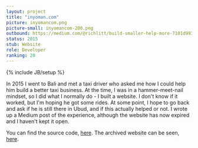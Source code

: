 ```yaml
---
layout: project
title: "inyoman.com"
picture: inyomancom.png
picture-small: inyomancom-200.png
outbound: https://medium.com/@richlitt/build-smaller-help-more-7101d9933b4f
status: 2015
stub: Website
role: Developer
ranking: 20
---
```

{% include JB/setup %}

In 2015 I went to Bali and met a taxi driver who asked me how I could help him build a better taxi business. At the time, I was in a hammer-meet-nail mindset, so I did what I normally do - I built a website. I don't know if it worked, but I'm hoping he got some rides. At some point, I hope to go back and ask if he is still there in Ubud, and if this actually helped or not. I wrote up a Medium post of the experience, although the website has now expired and I haven't kept it open.

You can find the source code, [here](https://github.com/RichardLitt/nyoman). The archived website can be seen, [here](http://richardlitt.github.io/nyoman).